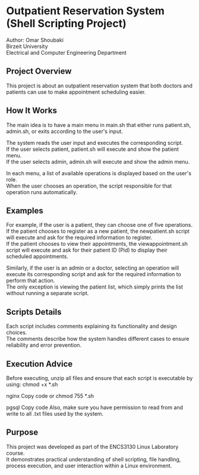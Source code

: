 # Outpatient Reservation System (Shell Scripting Project)

Author: Omar Shoubaki  
Birzeit University  
Electrical and Computer Engineering Department

## Project Overview
This project is about an outpatient reservation system that both doctors and patients can use to make appointment scheduling easier.

## How It Works
The main idea is to have a main menu in main.sh that either runs patient.sh, admin.sh, or exits according to the user's input.

The system reads the user input and executes the corresponding script.  
If the user selects patient, patient.sh will execute and show the patient menu.  
If the user selects admin, admin.sh will execute and show the admin menu.

In each menu, a list of available operations is displayed based on the user's role.  
When the user chooses an operation, the script responsible for that operation runs automatically.

## Examples
For example, if the user is a patient, they can choose one of five operations.  
If the patient chooses to register as a new patient, the newpatient.sh script will execute and ask for the required information to register.  
If the patient chooses to view their appointments, the viewappointment.sh script will execute and ask for their patient ID (Pid) to display their scheduled appointments.

Similarly, if the user is an admin or a doctor, selecting an operation will execute its corresponding script and ask for the required information to perform that action.  
The only exception is viewing the patient list, which simply prints the list without running a separate script.

## Scripts Details
Each script includes comments explaining its functionality and design choices.  
The comments describe how the system handles different cases to ensure reliability and error prevention.

## Execution Advice
Before executing, unzip all files and ensure that each script is executable by using:
chmod +x *.sh

nginx
Copy code
or
chmod 755 *.sh

pgsql
Copy code
Also, make sure you have permission to read from and write to all .txt files used by the system.

## Purpose
This project was developed as part of the ENCS3130 Linux Laboratory course.  
It demonstrates practical understanding of shell scripting, file handling, process execution, and user interaction within a Linux environment.


